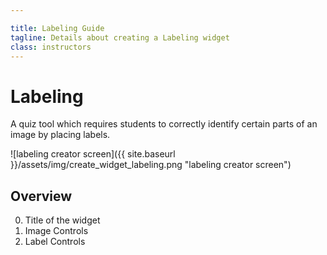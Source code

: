 ```yaml
---

title: Labeling Guide
tagline: Details about creating a Labeling widget
class: instructors
---
```



# Labeling #

A quiz tool which requires students to correctly identify certain parts of an image by placing labels.

![labeling creator screen]({{ site.baseurl }}/assets/img/create_widget_labeling.png "labeling creator screen")

## Overview ##

0. Title of the widget
0. Image Controls
0. Label Controls
